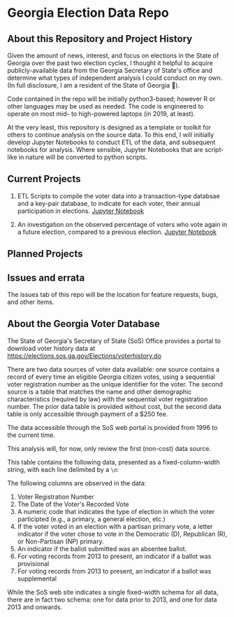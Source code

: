 # Georgia Election Data Repo

## About this Repository and Project History

Given the amount of news, interest, and focus on elections in the State of Georgia over the past two election cycles, I thought it helpful to acquire publicly-available data from the Georgia Secretary of State's office and determine what types of independent analysis I could conduct on my own. (In full disclosure, I am a resident of the State of Georgia 🍑). 

Code contained in the repo will be initially python3-based; however R or other languages may be used as needed. The code is engineered to operate on most mid- to high-powered laptops (in 2019, at least).

At the very least, this repository is designed as a template or toolkit for others to continue analysis on the source data. To this end, I will initially develop Jupyter Notebooks to conduct ETL of the data, and subsequent notebooks for analysis. Where sensible, Jupyter Notebooks that are script-like in nature will be converted to python scripts.  

## Current Projects

1. ETL Scripts to compile the voter data into a transaction-type databsae and a key-pair database, to indicate for each voter, their annual participation in elections. [Jupyter Notebook](https://https://github.com/mikehikes/georgia_election_data/tree/devwork1/etl)

2. An investigation on the observed percentage of voters who vote again in a future election, compared to a previous election. [Jupyter Notebook](https://github.com/mikehikes/georgia_election_data/blob/devwork1/analysis/Analysis%20of%20Repeat%20Voters.ipynb)

## Planned Projects

## Issues and errata

The issues tab of this repo will be the location for feature requests, bugs, and other items. 

## About the Georgia Voter Database

The State of Georgia's Secretary of State (SoS) Office provides a portal to download voter history data at https://elections.sos.ga.gov/Elections/voterhistory.do

There are two data sources of voter data available: one source contains a record of every time an eligible Georgia citizen votes, using a sequential voter registration number as the unique identifier for the voter. The second source is a table that matches the name and other demographic characteristics (required by law) with the sequential voter registration number. The prior data table is provided without cost, but the second data table is only accessible through payment of a $250 fee.  

The data accessible through the SoS web portal is provided from 1996 to the current time. 

This analysis will, for now, only review the first (non-cost) data source.

This table contains the following data, presented as a fixed-column-width string, with each line delimited by a `\n`:

The following columns are observed in the data:

1. Voter Registration Number
2. The Date of the Voter's Recorded Vote
3. A numeric code that indicates the type of election in which the voter participted (e.g., a primary, a general election, etc.)
4. If the voter voted in an election with a partisan primary vote, a letter indicator if the voter chose to vote in the Democratic (D), Republican (R), or Non-Partisan (NP) primary. 
5. An indicator if the ballot submitted was an absentee ballot.
6. For voting records from 2013 to present, an indicator if a ballot was provisional
7. For voting records from 2013 to present, an indicator if a ballot was supplemental

While the SoS web site indicates a single fixed-width schema for all data, there are in fact two schema: one for data prior to 2013, and one for data 2013 and onwards.
